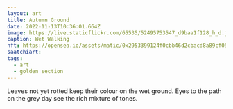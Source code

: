 ```yaml
---
layout: art
title: Autumn Ground
date: 2022-11-13T10:36:01.664Z
image: https://live.staticflickr.com/65535/52495753547_d9baa1f128_h_d.jpg
caption: Wet Walking
nft: https://opensea.io/assets/matic/0x2953399124f0cbb46d2cbacd8a89cf0599974963/48162648330355413914028108631647327469322174667090404439099707917302132375553/
saatchiart:
tags:
  - art
  - golden section
---
```

Leaves not yet rotted keep their colour on the wet ground. Eyes to the path on the grey day see the rich mixture of tones.